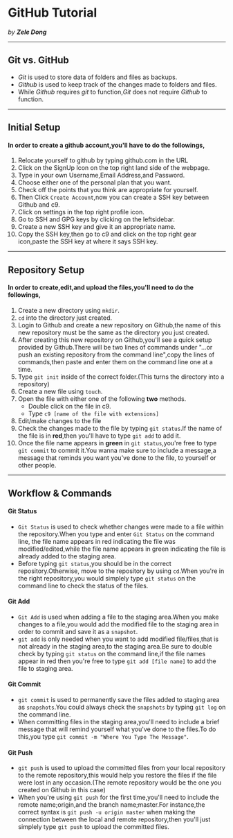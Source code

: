 # GitHub Tutorial

_by **Zele Dong**_

---
## Git vs. GitHub
* _Git_ is used to store data of folders and files as backups.
* _Github_ is used to keep track of the changes made to folders and files.
* While _Github_ requires _git_ to function,_Git_ does not require _Github_ to function.  
 

---
## Initial Setup
#### In order to create a github account,you'll have to do the followings,  
1. Relocate yourself to github by typing github.com in the URL  
2. Click on the SignUp Icon on the top right land side of the webpage.  
3. Type in your own Username,Email Address,and Password.  
4. Choose either one of the personal plan that you want.  
5. Check off the points that you think are appropriate for yourself.  
6. Then Click `Create Account`,now you can create a SSH key between Github and c9.  
7. Click on settings in the top right profile icon.  
8. Go to SSH and GPG keys by clicking on the leftsidebar.  
9. Create a new SSH key and give it an appropriate name.  
10. Copy the SSH key,then go to c9 and click on the top right gear icon,paste the SSH key at where it says SSH key.  


---
## Repository Setup
#### In order to create,edit,and upload the files,you'll need to do the followings,  
1.  Create a new directory using `mkdir`.  
2.  `cd` into the directory just created.  
3.  Login to Github and create a new repository on Github,the name of this new repository must be the same as the directory you just created.  
4.  After creating this new repository on Github,you'll see a quick setup provided by Github.There will be two lines of commands under "…or push an existing repository from the command line",copy the lines of commands,then paste and enter them on the command line one at a time.  
5.  Type `git init` inside of the correct folder.(This turns the directory into a repository)  
6.  Create a new file using `touch`.  
7.  Open the file with either one of the following **two** methods.  
    * Double click on the file in c9.  
    * Type `c9 [name of the file with extensions]`   
8. Edit/make changes to the file   
9. Check the changes made to the file by typing `git status`.If the name of the file is in **red**,then you'll have to type `git add` to add it.  
10. Once the file name appears in **green** in `git status`,you're free to type `git commit` to commit it.You wanna make sure to include a message,a message that reminds you want you've done to the file, to yourself or other people.  

---
## Workflow & Commands
  
#### Git Status
* `Git Status` is used to check whether changes were made to a file within the repository.When you type and enter `Git Status` on the command line, the file name appears in red indicating the file was modified/edited,while the file name appears in green indicating the file is already added to the staging area.  
* Before typing `git status`,you should be in the correct repository.Otherwise, move to the repository by using `cd`.When you're in the right repository,you would simplely type `git status` on the command line to check the status of the files.  
  
#### Git Add
* `Git Add` is used when adding a file to the staging area.When you make changes to a file,you would add the modified file to the staging area in order to commit and save it as a `snapshot`.  
*   `git add` is only needed when you want to add modified file/files,that is not already in the staging area,to the staging area.Be sure to double check by typing `git status` on the command line,if the file names appear in red then you're free to type `git add [file name]` to add the file to staging area.  
  
#### Git Commit
* `git commit` is used to permanently save the files added to staging area as `snapshots`.You could always check the `snapshots` by typing `git log` on the command line.
* When committing files in the staging area,you'll need to include a brief message that will remind yourself what you've done to the files.To do this,you type `git commit -m "Where You Type The Message"`.  
  
#### Git Push
* `git push` is used to upload the committed files from your local repository to the remote repository,this would help you restore the files if the file were lost in any occasion.(The remote repository would be the one you created on Github in this case)  
* When you're using `git push` for the first time,you'll need to include the remote name;origin,and the branch name;master.For instance,the correct syntax is `git push -u origin master` when making the connection between the local and remote repository,then you'll just simplely type `git push` to upload the committed files.